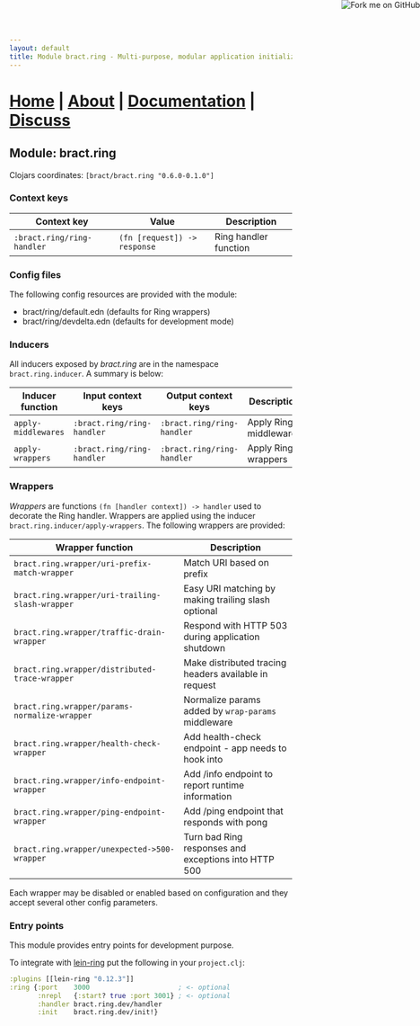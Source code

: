 ```yaml
---
layout: default
title: Module bract.ring - Multi-purpose, modular application initialization framework for Clojure
---
```

# [Home](/) | [About](/about.html) | [Documentation](/documentation.html) | [Discuss](/discuss.html)

## Module: bract.ring

Clojars coordinates: `[bract/bract.ring "0.6.0-0.1.0"]`


### Context keys

| Context key                | Value                        | Description |
|----------------------------|------------------------------|-------------|
| `:bract.ring/ring-handler` | `(fn [request]) -> response` | Ring handler function |


### Config files

The following config resources are provided with the module:
- bract/ring/default.edn  (defaults for Ring wrappers)
- bract/ring/devdelta.edn (defaults for development mode)


### Inducers

All inducers exposed by _bract.ring_ are in the namespace `bract.ring.inducer`. A summary is below:

| Inducer function    | Input context keys         | Output context keys        | Description |
|---------------------|----------------------------|----------------------------|-------------|
| `apply-middlewares` | `:bract.ring/ring-handler` | `:bract.ring/ring-handler` | Apply Ring middlewares |
| `apply-wrappers`    | `:bract.ring/ring-handler` | `:bract.ring/ring-handler` | Apply Ring wrappers |


### Wrappers

_Wrappers_ are functions `(fn [handler context]) -> handler` used to decorate the Ring handler. Wrappers are applied
using the inducer `bract.ring.inducer/apply-wrappers`. The following wrappers are provided:

| Wrapper function                                | Description |
|-------------------------------------------------|-------------|
| `bract.ring.wrapper/uri-prefix-match-wrapper`   | Match URI based on prefix |
| `bract.ring.wrapper/uri-trailing-slash-wrapper` | Easy URI matching by making trailing slash optional |
| `bract.ring.wrapper/traffic-drain-wrapper`      | Respond with HTTP 503 during application shutdown |
| `bract.ring.wrapper/distributed-trace-wrapper`  | Make distributed tracing headers available in request |
| `bract.ring.wrapper/params-normalize-wrapper`   | Normalize params added by `wrap-params` middleware |
| `bract.ring.wrapper/health-check-wrapper`       | Add health-check endpoint - app needs to hook into |
| `bract.ring.wrapper/info-endpoint-wrapper`      | Add /info endpoint to report runtime information |
| `bract.ring.wrapper/ping-endpoint-wrapper`      | Add /ping endpoint that responds with pong |
| `bract.ring.wrapper/unexpected->500-wrapper`    | Turn bad Ring responses and exceptions into HTTP 500 |

Each wrapper may be disabled or enabled based on configuration and they accept several other config parameters.


### Entry points

This module provides entry points for development purpose.

To integrate with [lein-ring](https://github.com/weavejester/lein-ring) put the following in your `project.clj`:

```clojure
:plugins [[lein-ring "0.12.3"]]
:ring {:port    3000                      ; <- optional
       :nrepl   {:start? true :port 3001} ; <- optional
       :handler bract.ring.dev/handler
       :init    bract.ring.dev/init!}
```


<a href='https://github.com/bract'><img style='position: absolute; top: 0; right: 0; border: 0;' src='https://camo.githubusercontent.com/652c5b9acfaddf3a9c326fa6bde407b87f7be0f4/68747470733a2f2f73332e616d617a6f6e6177732e636f6d2f6769746875622f726962626f6e732f666f726b6d655f72696768745f6f72616e67655f6666373630302e706e67' alt='Fork me on GitHub' data-canonical-src='https://s3.amazonaws.com/github/ribbons/forkme_right_orange_ff7600.png'></a>
